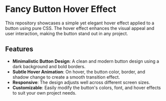 # Fancy Button Hover Effect
This repository showcases a simple yet elegant hover effect applied to a button using pure CSS. The hover effect enhances the visual appeal and user interaction, making the button stand out in any project.

## Features
- __Minimalistic Button Design__: A clean and modern button design using a dark background and bold borders.
- __Subtle Hover Animation__: On hover, the button color, border, and shadow change to create a smooth transition effect.
- __Responsive__: The design adjusts well across different screen sizes.
- __Customizable__: Easily modify the button's colors, font, and hover effects to suit your own project needs.
